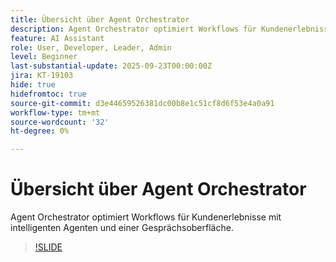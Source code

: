 ```yaml
---
title: Übersicht über Agent Orchestrator
description: Agent Orchestrator optimiert Workflows für Kundenerlebnisse mit intelligenten Agenten und einer Gesprächsoberfläche.
feature: AI Assistant
role: User, Developer, Leader, Admin
level: Beginner
last-substantial-update: 2025-09-23T00:00:00Z
jira: KT-19103
hide: true
hidefromtoc: true
source-git-commit: d3e44659526381dc00b8e1c51cf8d6f53e4a0a91
workflow-type: tm+mt
source-wordcount: '32'
ht-degree: 0%

---
```


# Übersicht über Agent Orchestrator

Agent Orchestrator optimiert Workflows für Kundenerlebnisse mit intelligenten Agenten und einer Gesprächsoberfläche.

<!-- For more information, see the [AI Assistant UI guide](https://experienceleague.adobe.com/en/docs/experience-platform/ai-assistant/ui-guide#use-discoverability).-->

>[!SLIDE](agent-orchestrator-overview)
